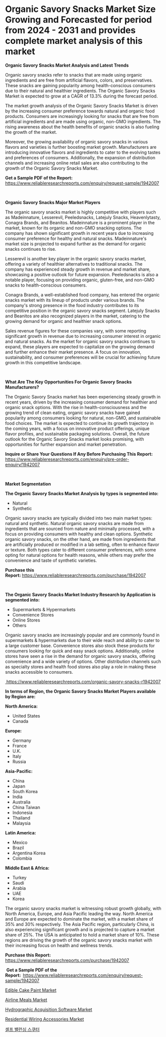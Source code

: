 <p><h1>Organic Savory Snacks Market Size Growing and Forecasted for period from 2024 - 2031 and provides complete market analysis of this market</h1></p><p><strong>Organic Savory Snacks Market Analysis and Latest Trends</strong></p>
<p><p>Organic savory snacks refer to snacks that are made using organic ingredients and are free from artificial flavors, colors, and preservatives. These snacks are gaining popularity among health-conscious consumers due to their natural and healthier ingredients. The Organic Savory Snacks Market is expected to grow at a CAGR of 13.3% during the forecast period.</p><p>The market growth analysis of the Organic Savory Snacks Market is driven by the increasing consumer preference towards natural and organic food products. Consumers are increasingly looking for snacks that are free from artificial ingredients and are made using organic, non-GMO ingredients. The rising awareness about the health benefits of organic snacks is also fueling the growth of the market.</p><p>Moreover, the growing availability of organic savory snacks in various flavors and varieties is further boosting market growth. Manufacturers are introducing innovative flavors and ingredients to cater to the evolving tastes and preferences of consumers. Additionally, the expansion of distribution channels and increasing online retail sales are also contributing to the growth of the Organic Savory Snacks Market.</p></p>
<p><strong>Get a Sample PDF of the Report:&nbsp;</strong> <a href="https://www.reliableresearchreports.com/enquiry/request-sample/1942007">https://www.reliableresearchreports.com/enquiry/request-sample/1942007</a></p>
<p>&nbsp;</p>
<p><strong>Organic Savory Snacks Major Market Players</strong></p>
<p><p>The organic savory snacks market is highly competitive with players such as Madeinnature, Lesserevil, Peeledsnacks, Latejuly Snacks, Heavenlytasty, Conagra Brands, and Beanitos. Madeinnature is a prominent player in the market, known for its organic and non-GMO snacking options. The company has shown significant growth in recent years due to increasing consumer preference for healthy and natural snacks. Madeinnature's market size is projected to expand further as the demand for organic snacks continues to rise.</p><p>Lesserevil is another key player in the organic savory snacks market, offering a variety of healthier alternatives to traditional snacks. The company has experienced steady growth in revenue and market share, showcasing a positive outlook for future expansion. Peeledsnacks is also a notable player, focusing on providing organic, gluten-free, and non-GMO snacks to health-conscious consumers.</p><p>Conagra Brands, a well-established food company, has entered the organic snacks market with its lineup of products under various brands. The company's strong presence in the food industry contributes to its competitive position in the organic savory snacks segment. Latejuly Snacks and Beanitos are also recognized players in the market, catering to the growing demand for organic and healthier snack options.</p><p>Sales revenue figures for these companies vary, with some reporting significant growth in revenue due to increasing consumer interest in organic and natural snacks. As the market for organic savory snacks continues to expand, these players are expected to capitalize on the growing demand and further enhance their market presence. A focus on innovation, sustainability, and consumer preferences will be crucial for achieving future growth in this competitive landscape.</p></p>
<p>&nbsp;</p>
<p><strong>What Are The Key Opportunities For Organic Savory Snacks Manufacturers?</strong></p>
<p><p>The Organic Savory Snacks market has been experiencing steady growth in recent years, driven by the increasing consumer demand for healthier and organic snack options. With the rise in health-consciousness and the growing trend of clean eating, organic savory snacks have gained popularity among consumers looking for natural, non-GMO, and sustainable food choices. The market is expected to continue its growth trajectory in the coming years, with a focus on innovative product offerings, unique flavor profiles, and sustainable packaging solutions. Overall, the future outlook for the Organic Savory Snacks market looks promising, with opportunities for further expansion and market penetration.</p></p>
<p><strong>Inquire or Share Your Questions If Any Before Purchasing This Report:</strong> <a href="https://www.reliableresearchreports.com/enquiry/pre-order-enquiry/1942007">https://www.reliableresearchreports.com/enquiry/pre-order-enquiry/1942007</a></p>
<p>&nbsp;</p>
<p><strong>Market Segmentation</strong></p>
<p><strong>The Organic Savory Snacks Market Analysis by types is segmented into:</strong></p>
<p><ul><li>Natural</li><li>Synthetic</li></ul></p>
<p><p>Organic savory snacks are typically divided into two main market types: natural and synthetic. Natural organic savory snacks are made from ingredients that are sourced from nature and minimally processed, with a focus on providing consumers with healthy and clean options. Synthetic organic savory snacks, on the other hand, are made from ingredients that are artificially produced or modified in a lab setting, often to enhance flavor or texture. Both types cater to different consumer preferences, with some opting for natural options for health reasons, while others may prefer the convenience and taste of synthetic varieties.</p></p>
<p><strong>Purchase this Report:&nbsp;</strong><a href="https://www.reliableresearchreports.com/purchase/1942007">https://www.reliableresearchreports.com/purchase/1942007</a></p>
<p>&nbsp;</p>
<p><strong>The Organic Savory Snacks Market Industry Research by Application is segmented into:</strong></p>
<p><ul><li>Supermarkets & Hypermarkets</li><li>Convenience Stores</li><li>Online Stores</li><li>Others</li></ul></p>
<p><p>Organic savory snacks are increasingly popular and are commonly found in supermarkets & hypermarkets due to their wide reach and ability to cater to a large customer base. Convenience stores also stock these products for consumers looking for quick and easy snack options. Additionally, online stores have seen a rise in the demand for organic savory snacks, offering convenience and a wide variety of options. Other distribution channels such as specialty stores and health food stores also play a role in making these snacks accessible to consumers.</p></p>
<p><a href="https://www.reliableresearchreports.com/organic-savory-snacks-r1942007">&nbsp;https://www.reliableresearchreports.com/organic-savory-snacks-r1942007</a></p>
<p><strong>In terms of Region, the Organic Savory Snacks Market Players available by Region are:</strong></p>
<p>
    <p> <strong> North America: </strong>
        <ul>
            <li>United States</li>
            <li>Canada</li>
        </ul>
        </p> 
    <p> <strong> Europe: </strong>
        <ul>
            <li>Germany</li>
            <li>France</li>
            <li>U.K.</li>
            <li>Italy</li>
            <li>Russia</li>
        </ul>
        </p> 
    <p> <strong> Asia-Pacific: </strong>
        <ul>
            <li>China</li>
            <li>Japan</li>
            <li>South Korea</li>
            <li>India</li>
            <li>Australia</li>
            <li>China Taiwan</li>
            <li>Indonesia</li>
            <li>Thailand</li>
            <li>Malaysia</li>
        </ul>
        </p> 
    <p> <strong> Latin America: </strong>
        <ul>
            <li>Mexico</li>
            <li>Brazil</li>
            <li>Argentina Korea</li>
            <li>Colombia</li>
        </ul>
        </p> 
    <p> <strong> Middle East & Africa: </strong>
        <ul>
            <li>Turkey</li>
            <li>Saudi</li>
            <li>Arabia</li>
            <li>UAE</li>
            <li>Korea</li>
        </ul>
    </p>
    </p>
<p><p>The organic savory snacks market is witnessing robust growth globally, with North America, Europe, and Asia Pacific leading the way. North America and Europe are expected to dominate the market, with a market share of 35% and 30% respectively. The Asia Pacific region, particularly China, is also experiencing significant growth and is projected to capture a market share of 25%. The USA is anticipated to hold a market share of 10%. These regions are driving the growth of the organic savory snacks market with their increasing focus on health and wellness trends.</p></p>
<p><strong>Purchase this Report: </strong><a href="https://www.reliableresearchreports.com/purchase/1942007">https://www.reliableresearchreports.com/purchase/1942007</a></p>
<p>&nbsp;<strong>Get a Sample PDF of the Report:&nbsp;&nbsp;</strong><a href="https://www.reliableresearchreports.com/enquiry/request-sample/1942007">https://www.reliableresearchreports.com/enquiry/request-sample/1942007</a></p>
<p><strong></strong></p>
<p><p><a href="https://github.com/kathiaseamanalvaradovlprc2h/Market-Research-Report-List-1/blob/main/edible-cake-paint-market.md">Edible Cake Paint Market</a></p><p><a href="https://github.com/wusalecollins540tpqoz/Market-Research-Report-List-1/blob/main/airline-meals-market.md">Airline Meals Market</a></p><p><a href="https://issuu.com/reportprime-2/docs/hydrographic-acquisition-software-market-size-2030">Hydrographic Acquisition Software Market</a></p><p><a href="https://issuu.com/reportprime-2/docs/residential-wiring-accessories-market-size-2030.pp">Residential Wiring Accessories Market</a></p><p><a href="https://github.com/Penelolack456456/Market-Research-Report-List-1/blob/main/570166717057.md">셀프 밸런싱 스쿠터</a></p></p>